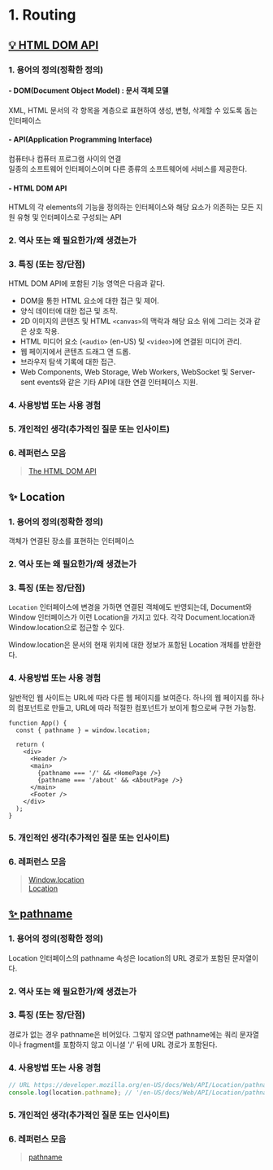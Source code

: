 # 1. Routing

## [💡 HTML DOM API](https://developer.mozilla.org/ko/docs/Web/API/HTML_DOM_API)

### 1. 용어의 정의(정확한 정의)

#### - DOM(Document Object Model) : 문서 객체 모델

XML, HTML 문서의 각 항목을 계층으로 표현하여 생성, 변형, 삭제할 수 있도록 돕는 인터페이스

#### - API(Application Programming Interface)

컴퓨터나 컴퓨터 프로그램 사이의 연결  
일종의 소프트웨어 인터페이스이며 다른 종류의 소프트웨어에 서비스를 제공한다.

#### - HTML DOM API

HTML의 각 elements의 기능을 정의하는 인터페이스와 해당 요소가 의존하는 모든 지원 유형 및 인터페이스로 구성되는 API

### 2. 역사 또는 왜 필요한가/왜 생겼는가

### 3. 특징 (또는 장/단점)

HTML DOM API에 포함된 기능 영역은 다음과 같다.

- DOM을 통한 HTML 요소에 대한 접근 및 제어.
- 양식 데이터에 대한 접근 및 조작.
- 2D 이미지의 콘텐츠 및 HTML `<canvas>`의 맥락과 해당 요소 위에 그리는 것과 같은 상호 작용.
- HTML 미디어 요소 (`<audio>` (en-US) 및 `<video>`)에 연결된 미디어 관리.
- 웹 페이지에서 콘텐츠 드래그 앤 드롭.
- 브라우저 탐색 기록에 대한 접근.
- Web Components, Web Storage, Web Workers, WebSocket 및 Server-sent events와 같은 기타 API에 대한 연결 인터페이스 지원.

### 4. 사용방법 또는 사용 경험

### 5. 개인적인 생각(추가적인 질문 또는 인사이트)

### 6. 레퍼런스 모음

> [The HTML DOM API](https://developer.mozilla.org/ko/docs/Web/API/HTML_DOM_API)

## ✨ Location

### 1. 용어의 정의(정확한 정의)

객체가 연결된 장소를 표현하는 인터페이스

### 2. 역사 또는 왜 필요한가/왜 생겼는가

### 3. 특징 (또는 장/단점)

`Location` 인터페이스에 변경을 가하면 연결된 객체에도 반영되는데, Document와 Window 인터페이스가 이런 Location을 가지고 있다. 각각 Document.location과 Window.location으로 접근할 수 있다.

Window.location은 문서의 현재 위치에 대한 정보가 포함된 Location 개체를 반환한다.

### 4. 사용방법 또는 사용 경험

일반적인 웹 사이트는 URL에 따라 다른 웹 페이지를 보여준다. 하나의 웹 페이지를 하나의 컴포넌트로 만들고, URL에 따라 적절한 컴포넌트가 보이게 함으로써 구현 가능함.

```tsx
function App() {
  const { pathname } = window.location;
  
  return (
    <div>
      <Header />
      <main>
        {pathname === '/' && <HomePage />}
        {pathname === '/about' && <AboutPage />}
      </main>
      <Footer />
    </div>
  );
}
```

### 5. 개인적인 생각(추가적인 질문 또는 인사이트)

### 6. 레퍼런스 모음

> [Window.location](https://developer.mozilla.org/ko/docs/Web/API/Window/location)  
> [Location](https://developer.mozilla.org/ko/docs/Web/API/Location)

## [✨ pathname](https://developer.mozilla.org/en-US/docs/Web/API/Location/pathname)

### 1. 용어의 정의(정확한 정의)

Location 인터페이스의 pathname 속성은 location의 URL 경로가 포함된 문자열이다.

### 2. 역사 또는 왜 필요한가/왜 생겼는가

### 3. 특징 (또는 장/단점)

경로가 없는 경우 pathname은 비어있다. 그렇지 않으면 pathname에는 쿼리 문자열이나 fragment를 포함하지 않고 이니셜 '/' 뒤에 URL 경로가 포함된다.

### 4. 사용방법 또는 사용 경험

```javaScript
// URL https://developer.mozilla.org/en-US/docs/Web/API/Location/pathname#examples에 있다고 가정해보자.
console.log(location.pathname); // '/en-US/docs/Web/API/Location/pathname'
```

### 5. 개인적인 생각(추가적인 질문 또는 인사이트)

### 6. 레퍼런스 모음

> [pathname](https://developer.mozilla.org/en-US/docs/Web/API/Location/pathname)
